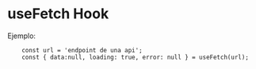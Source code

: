 # useFetch Hook

Ejemplo: 

```
    const url = 'endpoint de una api';
    const { data:null, loading: true, error: null } = useFetch(url);

```
